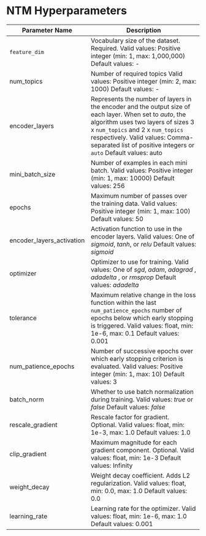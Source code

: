 # NTM Hyperparameters<a name="ntm_hyperparameters"></a>


| Parameter Name | Description | 
| --- | --- | 
|  `feature_dim`  |  Vocabulary size of the dataset\. Required\. Valid values: Positive integer \(min: 1, max: 1,000,000\) Default values: \-  | 
| num\_topics |  Number of required topics Valid values: Positive integer \(min: 2, max: 1000\) Default values: \-  | 
| encoder\_layers |  Represents the number of layers in the encoder and the output size of each layer\. When set to *auto*, the algorithm uses two layers of sizes 3 x `num_topics` and 2 x `num_topics `respectively\.  Valid values: Comma\-separated list of positive integers or `auto` Default values: auto  | 
| mini\_batch\_size |  Number of examples in each mini batch\. Valid values: Positive integer \(min: 1, max: 10000\) Default values: 256  | 
| epochs |  Maximum number of passes over the training data\. Valid values: Positive integer \(min: 1, max: 100\) Default values: 50  | 
| encoder\_layers\_activation |  Activation function to use in the encoder layers\. Valid values: One of *sigmoid*, *tanh*, or *relu* Default values: *sigmoid*  | 
| optimizer |  Optimizer to use for training\. Valid values: One of *sgd*, *adam*, *adagrad* , *adadelta* , or *rmsprop* Default values: *adadelta*  | 
| tolerance |  Maximum relative change in the loss function within the last `num_patience_epochs`  number of epochs below which early stopping is triggered\.  Valid values: float, min: 1e\-6, max: 0\.1 Default values: 0\.001  | 
| num\_patience\_epochs |  Number of successive epochs over which early stopping criterion is evaluated\. Valid values: Positive integer \(min: 1, max: 10\) Default values: 3  | 
| batch\_norm |  Whether to use batch normalization during training\. Valid values: *true* or *false* Default values: *false*  | 
| rescale\_gradient |  Rescale factor for gradient\. Optional\. Valid values: float, min: 1e\-3, max: 1\.0 Default values: 1\.0  | 
| clip\_gradient |  Maximum magnitude for each gradient component\. Optional\. Valid values: float, min: 1e\-3 Default values: Infinity  | 
| weight\_decay |   Weight decay coefficient\. Adds L2 regularization\. Valid values: float, min: 0\.0, max: 1\.0 Default values: 0\.0  | 
| learning\_rate |  Learning rate for the optimizer\. Valid values: float, min: 1e\-6, max: 1\.0 Default values: 0\.001  | 